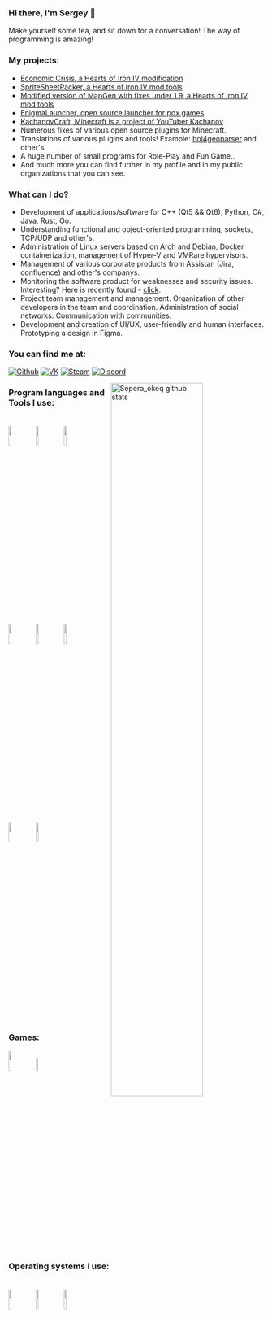 ### Hi there, I'm Sergey 👋

Make yourself some tea, and sit down for a conversation! The way of programming is amazing!

### My projects:

* [Economic Crisis, a Hearts of Iron IV modification](https://steamcommunity.com/sharedfiles/filedetails/?id=2000532465)
* [SpriteSheetPacker, a Hearts of Iron IV mod tools](https://github.com/Sepera-okeq/SpriteSheetPacker)
* [Modified version of MapGen with fixes under 1.9, a Hearts of Iron IV mod tools](https://vk.com/enigmalauncher)
* [EnigmaLauncher, open source launcher for pdx games](https://vk.com/enigmalauncher)
* [KachanovCraft, Minecraft is a project of YouTuber Kachanov](https://kachanovcraft.com)
* Numerous fixes of various open source plugins for Minecraft.
* Translations of various plugins and tools! Example: [hoi4geoparser](https://github.com/Sepera-okeq/hoi4geoparser) and other's.
* A huge number of small programs for Role-Play and Fun Game..
* And much more you can find further in my profile and in my public organizations that you can see.

### What can I do?

* Development of applications/software for C++ (Qt5 && Qt6), Python, C#, Java, Rust, Go.
* Understanding functional and object-oriented programming, sockets, TCP/UDP and other's.
* Administration of Linux servers based on Arch and Debian, Docker containerization, management of Hyper-V and VMRare hypervisors.
* Management of various corporate products from Assistan (Jira, confluence) and other's companys.
* Monitoring the software product for weaknesses and security issues.  Interesting? Here is recently found - [click](https://vk.com/wall-124436657_58187).
* Project team management and management. Organization of other developers in the team and coordination. Administration of social networks. Communication with communities.
* Development and creation of UI/UX, user-friendly and human interfaces. Prototyping a design in Figma.

### **You can find me at:**
 [![Github](https://img.shields.io/badge/-Github-000?style=flat&logo=Github&logoColor=white)](https://github.com/sepera-okeq)
 [![VK](https://img.shields.io/badge/-VK-000?style=flat&logo=VK&logoColor=white)](https://vk.com/sepera_okeq)
 [![Steam](https://img.shields.io/badge/-Steam-000?style=flat&logo=Steam&logoColor=white)](https://steamcommunity.com/id/sepera_okeq/) 
 [![Discord](https://img.shields.io/badge/-Discord-000?style=flat&logo=Discord&logoColor=white)](https://discord.gg/jjbue3F)


<p>

  <img width="60%" align="right" alt="Sepera_okeq github stats" src="https://github-readme-stats.vercel.app/api?username=Sepera-okeq&count_private=true&hide=cpp,javascript,python&show_icons=true&hide_border=true&line_height=27&theme=dark&show_owner=true&include_all_commits=true" />

### Program languages and Tools I use:<br><br>
  <code><img width="10%" src="https://www.vectorlogo.zone/logos/qtio/qtio-ar21.svg"></code>
  <code><img width="10%" src="https://www.vectorlogo.zone/logos/java/java-horizontal.svg"></code>
  <code><img width="10%" src="https://www.vectorlogo.zone/logos/github/github-ar21.svg"></code>
  <br/>
  <code><img width="10%" src="https://www.vectorlogo.zone/logos/git-scm/git-scm-ar21.svg"></code>
  <code><img width="10%" src="https://www.vectorlogo.zone/logos/python/python-ar21.svg"></code>
  <code><img width="10%" src="https://www.vectorlogo.zone/logos/nodejs/nodejs-horizontal.svg"></code>
  <br/>
  <code><img width="10%" src="https://www.vectorlogo.zone/logos/gitlab/gitlab-ar21.svg"></code>
  <code><img width="10%" src="https://www.vectorlogo.zone/logos/figma/figma-ar21.svg"></code>
  <br/>
  
### Games:<br>
  <code><img width="10%" src="https://www.vectorlogo.zone/logos/minecraft/minecraft-ar21.svg"></code>
  <code><img width="8%" src="https://img.pngio.com/hearts-of-iron-gaya-entertainment-hearts-of-iron-png-400_400.png"></code>
  <br/>
  
### Operating systems I use:<br><br>
  <code><img width="10%" src="https://simpleicons.org/icons/windows.svg"></code>
  <code><img width="10%" src="https://simpleicons.org/icons/debian.svg"></code>
  <code><img width="10%" src="https://simpleicons.org/icons/archlinux.svg"></code>
</p>
